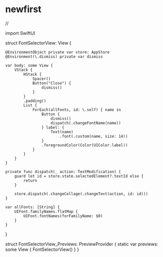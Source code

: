 # newfirst

//

import SwiftUI

struct FontSelectorView: View {
    
    @EnvironmentObject private var store: AppStore
    @Environment(\.dismiss) private var dismiss
    
    var body: some View {
        VStack {
            HStack {
                Spacer()
                Button("Close") {
                    dismiss()
                }
            }
            .padding()
            List {
                ForEach(allFonts, id: \.self) { name in
                    Button {
                        dismiss()
                        dispatch(.changeFontName(name))
                    } label: {
                        Text(name)
                            .font(.custom(name, size: 14))
                    }
                    .foregroundColor(Color(UIColor.label))
                }
            }
        }
    }
    
    private func dispatch(_ action: TextModification) {
        guard let id = store.state.selectedElement?.textId else {
            return
        }
        
        store.dispatch(.changeCollage(.changeText(action, id: id)))
    }
    
    var allFonts: [String] {
        UIFont.familyNames.flatMap {
            UIFont.fontNames(forFamilyName: $0)
        }
    }
}

struct FontSelectorView_Previews: PreviewProvider {
    static var previews: some View {
        FontSelectorView()
    }
}
